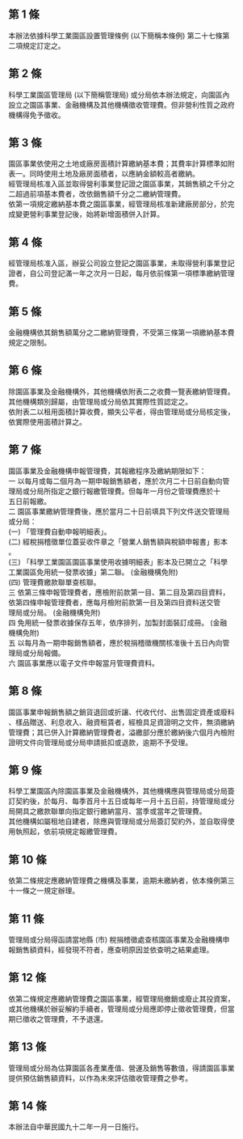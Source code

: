 第 1 條
-------
本辦法依據科學工業園區設置管理條例 (以下簡稱本條例) 第二十七條第  
二項規定訂定之。

第 2 條
-------
科學工業園區管理局 (以下簡稱管理局) 或分局依本辦法規定，向園區內  
設立之園區事業、金融機構及其他機構徵收管理費。但非營利性質之政府  
機構得免予徵收。

第 3 條
-------
園區事業依使用之土地或廠房面積計算繳納基本費；其費率計算標準如附  
表一。同時使用土地及廠房面積者，以應納金額較高者繳納。  
經管理局核准入區並取得營利事業登記證之園區事業，其銷售額之千分之  
二超過前項基本費者，改依銷售額千分之二繳納管理費。  
依第一項規定繳納基本費之園區事業，經管理局核准新建廠房部分，於完  
成變更營利事業登記後，始將新增面積併入計算。

第 4 條
-------
經管理局核准入區，辦妥公司設立登記之園區事業，未取得營利事業登記  
證者，自公司登記滿一年之次月一日起，每月依前條第一項標準繳納管理  
費。

第 5 條
-------
金融機構依其銷售額萬分之二繳納管理費，不受第三條第一項繳納基本費  
規定之限制。

第 6 條
-------
除園區事業及金融機構外，其他機構依附表二之收費一覽表繳納管理費。  
其他機構類別歸屬，由管理局或分局依其實際性質認定之。  
依附表二以租用面積計算收費，顯失公平者，得由管理局或分局核定後，  
依實際使用面積計算之。

第 7 條
-------
園區事業及金融機構申報管理費，其報繳程序及繳納期限如下：  
一  以每月或每二個月為一期申報銷售額者，應於次月二十日前自動向管  
    理局或分局所指定之銀行報繳管理費。但每年一月份之管理費應於十  
    五日前報繳。  
二  園區事業繳納管理費後，應於當月二十日前填具下列文件送交管理局  
    或分局：  
 (一) 「管理費自動申報明細表」。  
 (二) 經稅捐稽徵單位蓋妥收件章之「營業人銷售額與稅額申報書」影本  
      。  
 (三) 「科學工業園區園區事業使用收據明細表」影本及已開立之「科學  
      工業園區免用統一發票收據」第二聯。 (金融機構免附)  
 (四) 管理費繳款聯單查核聯。  
三  依第三條申報管理費者，應檢附前款第一目、第二目及第四目資料，  
    依第四條申報管理費者，應每月檢附前款第一目及第四目資料送交管  
    理局或分局。 (金融機構免附)  
四  免用統一發票收據保存五年，依序排列，加製封面裝訂成冊。 (金融  
    機構免附)  
五  以每月為一期申報銷售額者，應於稅捐稽徵機關核准後十五日內向管  
    理局或分局報備。  
六  園區事業應以電子文件申報當月管理費資料。

第 8 條
-------
園區事業申報銷售額之銷貨退回或折讓、代收代付、出售固定資產或廢料  
、樣品贈送、利息收入、融資租賃者，經檢具足資證明之文件，無須繳納  
管理費；其已併入計算繳納管理費者，溢繳部分應於繳納後六個月內檢附  
證明文件向管理局或分局申請抵扣或退款，逾期不予受理。

第 9 條
-------
科學工業園區內除園區事業及金融機構外，其他機構應與管理局或分局簽  
訂契約後，於每月、每季首月十五日或每年一月十五日前，持管理局或分  
局開具之繳款聯單向指定銀行繳納當月、當季或當年之管理費。  
其他機構如屬租地自建者，除應與管理局或分局簽訂契約外，並自取得使  
用執照起，依前項規定報繳管理費。

第 10 條
--------
依第二條規定應繳納管理費之機構及事業，逾期未繳納者，依本條例第三  
十一條之一規定辦理。

第 11 條
--------
管理局或分局得函請當地縣 (市) 稅捐稽徵處查核園區事業及金融機構申  
報銷售額資料，經發現不符者，應查明原因並依查明之結果處理。

第 12 條
--------
依第二條規定應繳納管理費之園區事業，經管理局撤銷或廢止其投資案，  
或其他機構於辦妥解約手續者，管理局或分局應即停止徵收管理費，但當  
期已徵收之管理費，不予退還。

第 13 條
--------
管理局或分局為估算園區各產業產值、營運及銷售等數值，得請園區事業  
提供預估銷售額資料，以作為未來評估徵收管理費之參考。

第 14 條
--------
本辦法自中華民國九十二年一月一日施行。

